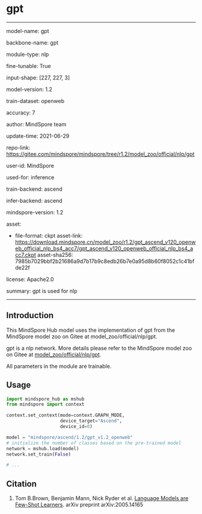 # gpt

---

model-name: gpt

backbone-name: gpt

module-type: nlp

fine-tunable: True

input-shape: [227, 227, 3]

model-version: 1.2

train-dataset: openweb

accuracy: 7

author: MindSpore team

update-time: 2021-06-29

repo-link: <https://gitee.com/mindspore/mindspore/tree/r1.2/model_zoo/official/nlp/gpt>

user-id: MindSpore

used-for: inference

train-backend: ascend

infer-backend: ascend

mindspore-version: 1.2

asset:

-
    file-format: ckpt
    asset-link: <https://download.mindspore.cn/model_zoo/r1.2/gpt_ascend_v120_openweb_official_nlp_bs4_acc7/gpt_ascend_v120_openweb_official_nlp_bs4_acc7.ckpt>
    asset-sha256: 7985b7029bbf2b21686a9d7b17b9c8edb26b7e0a95d8b60f8052c1c41bfde22f

license: Apache2.0

summary: gpt is used for nlp

---

## Introduction

This MindSpore Hub model uses the implementation of gpt from the MindSpore model zoo on Gitee at model_zoo/official/nlp/gpt.

gpt is a nlp network. More details please refer to the MindSpore model zoo on Gitee at [model_zoo/official/nlp/gpt](https://gitee.com/mindspore/mindspore/blob/r1.2/model_zoo/official/nlp/gpt/README.md).

All parameters in the module are trainable.

## Usage

```python
import mindspore_hub as mshub
from mindspore import context

context.set_context(mode=context.GRAPH_MODE,
                    device_target="Ascend",
                    device_id=0)

model = "mindspore/ascend/1.2/gpt_v1.2_openweb"
# initialize the number of classes based on the pre-trained model
network = mshub.load(model)
network.set_train(False)

# ...
```

## Citation

1. Tom B.Brown, Benjamin Mann, Nick Ryder et al. [Language Models are Few-Shot Learners](https://arxiv.org/abs/2005.14165). arXiv preprint arXiv:2005.14165
